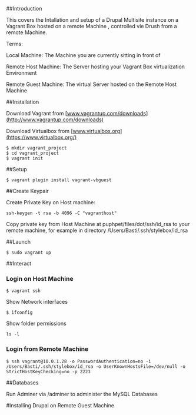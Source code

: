 ##Introduction

This covers the Intallation and setup of a Drupal Multisite instance on a Vagrant Box hosted on a remote Machine , controlled vie Drush from a remote Machine.

Terms:

Local Machine: The Machine you are currently sitting in front of

Remote Host Machine: The Server hosting your Vagrant Box virtualization Environment

Remote Guest Machine: The virtual Server hosted on the Remote Host Machine


##Installation

Download Vagrant from
[www.vagrantup.com/downloads](http://www.vagrantup.com/downloads)

Download Virtualbox from
[www.virtualbox.org](https://www.virtualbox.org/)


```shell
$ mkdir vagrant_project
$ cd vagrant_project
$ vagrant init
```

##Setup

```shell
$ vagrant plugin install vagrant-vbguest
```

##Create Keypair

Create Private Key on Host machine:

```shell
ssh-keygen -t rsa -b 4096 -C "vagranthost"
```

Copy private key from Host Machine at puphpet/files/dot/ssh/id_rsa to your remote machine, for example in directory /Users/Basti/.ssh/stylebox/id_rsa


##Launch

```shell
$ sudo vagrant up
```

##Interact


### Login on Host Machine

```shell
$ vagrant ssh
```

Show Network interfaces

```shell
$ ifconfig
```

Show folder permissions 

```shell
ls -l
```

### Login from Remote Machine


```shell
$ ssh vagrant@10.0.1.28 -o PasswordAuthentication=no -i /Users/Basti/.ssh/stylebox/id_rsa -o UserKnownHostsFile=/dev/null -o StrictHostKeyChecking=no -p 2223
```


##Databases

Run Adminer via /adminer to administer the MySQL Databases


#Installing Drupal on Remote Guest Machine

